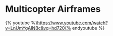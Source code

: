 # Multicopter Airframes

{% youtube %}https://www.youtube.com/watch?v=LnUmYgAINBc&vq=hd720{% endyoutube %}

